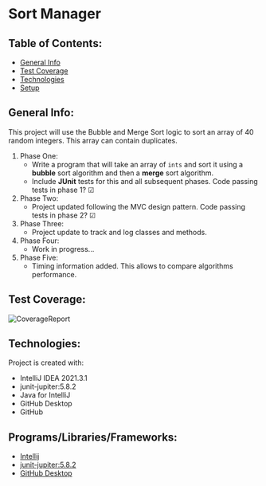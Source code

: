 # Sort Manager

## Table of Contents:

* [General Info](#general-info)
* [Test Coverage](#test-coverage)
* [Technologies](#techonologies)
* [Setup](#setup)

## General Info:
This project will use the Bubble and Merge Sort logic to sort an array of 40 random integers. This array can contain duplicates.
1. Phase One:
   * Write a program that will take an array of `ints` and sort it using a **bubble** sort algorithm and then a **merge** sort algorithm.
   * Include **JUnit** tests for this and all subsequent phases. Code passing tests in phase 1? &#9745;
2. Phase Two:
   * Project updated following the MVC design pattern. Code passing tests in phase 2? &#9745;
3. Phase Three:
   * Project update to track and log classes and methods.
4. Phase Four:
   * Work in progress...
6. Phase Five:
   * Timing information added. This allows to compare algorithms performance.


## Test Coverage:
![CoverageReport](https://user-images.githubusercontent.com/63067669/152332459-e5a0f88c-25ed-408b-981d-550638a7d530.png)

## Technologies:

Project is created with:
* IntelliJ IDEA 2021.3.1
* junit-jupiter:5.8.2
* Java for IntelliJ
* GitHub Desktop
* GitHub

## Programs/Libraries/Frameworks:
* [Intellij](https://www.jetbrains.com/idea/download/#section=windows)
* [junit-jupiter:5.8.2](https://junit.org/junit5/docs/current/user-guide/)
* [GitHub Desktop](https://desktop.github.com)

